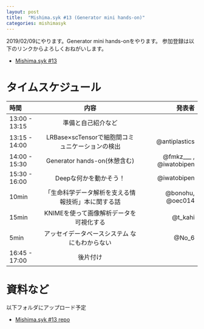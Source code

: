 ```yaml
---
layout: post
title:  "Mishima.syk #13 (Generator mini hands-on)"
categories: mishimasyk
---
```


2019/02/09にやります。Generator mini hands-onをやります。
参加登録は以下のリンクからよろしくおねがいします。

- [Mishima.syk #13](https://connpass.com/event/111977/)

# タイムスケジュール

| 時間 | 内容| 発表者 |
|:------------ |:--------------:| ------------:|
|13:00 - 13:15|準備と自己紹介など||
|13:15 - 14:00|LRBase×scTensorで細胞間コミュニケーションの検出|@antiplastics|
|14:00 - 15:30|Generator hands-on(休憩含む)|@fmkz___ , @iwatobipen|
|15:30 - 16:00|Deepな何かを動かそう！|@iwatobipen|
|10min|「生命科学データ解析を支える情報技術」本に関する話|@bonohu, @oec014|
|15min|KNIMEを使って画像解析データを可視化する|@t_kahi|
|5min|アッセイデータベースシステム なにもわからない|@No_6|
|16:45 - 17:00|後片付け||

# 資料など

以下フォルダにアップロード予定

- [Mishima.syk #13 repo](https://github.com/Mishima-syk/13)


